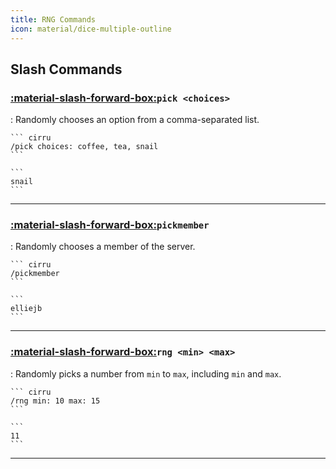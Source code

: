 ```yaml
---
title: RNG Commands
icon: material/dice-multiple-outline
---
```


## Slash Commands

### [:material-slash-forward-box:][slash]`pick <choices>`

:   Randomly chooses an option from a comma-separated list.

    ``` cirru
    /pick choices: coffee, tea, snail
    ```

    ```
    snail
    ```

---

### [:material-slash-forward-box:][slash]`pickmember`

:   Randomly chooses a member of the server.

    ``` cirru
    /pickmember
    ```

    ```
    elliejb
    ```

---

### [:material-slash-forward-box:][slash]`rng <min> <max>`

:   Randomly picks a number from `min` to `max`, including `min` and `max`.

    ``` cirru
    /rng min: 10 max: 15
    ```

    ```
    11
    ```

---

[slash]: https://support.discord.com/hc/en-us/articles/1500000368501-Slash-Commands-FAQ "Slash Command"